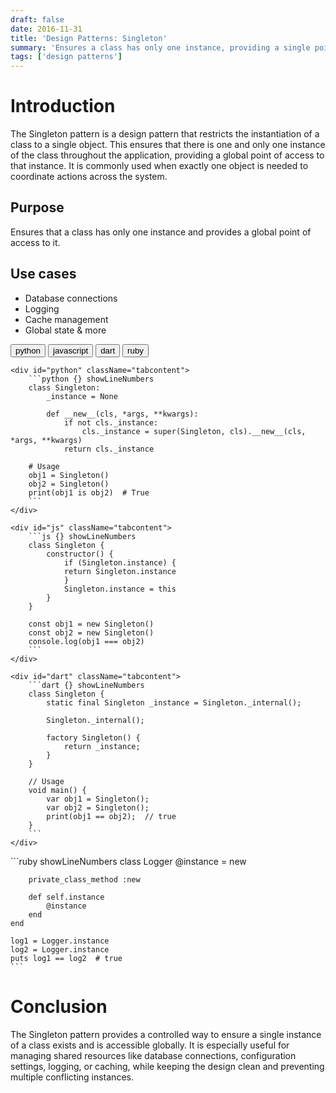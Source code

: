 ```yaml
---
draft: false
date: 2016-11-31
title: 'Design Patterns: Singleton'
summary: 'Ensures a class has only one instance, providing a single point of access for shared resources like logging, configuration, or database connections.'
tags: ['design patterns']
---
```


# Introduction

The Singleton pattern is a design pattern that restricts the instantiation of a class to a single object. This ensures that there is one and only one instance of the class throughout the application, providing a global point of access to that instance. It is commonly used when exactly one object is needed to coordinate actions across the system.

## Purpose

Ensures that a class has only one instance and provides a global point of access to it.

## Use cases

- Database connections
- Logging
- Cache management
- Global state & more

<div className="tab-group">
  <div className="tab">
    <button id="python" className="tablinks">python</button>
    <button id="js" className="tablinks">javascript</button>
    <button id="dart" className="tablinks">dart</button>
    <button id="ruby" className="tablinks">ruby</button>
  </div>

    <div id="python" className="tabcontent">
        ```python {} showLineNumbers
        class Singleton:
            _instance = None

            def __new__(cls, *args, **kwargs):
                if not cls._instance:
                    cls._instance = super(Singleton, cls).__new__(cls, *args, **kwargs)
                return cls._instance

        # Usage
        obj1 = Singleton()
        obj2 = Singleton()
        print(obj1 is obj2)  # True
        ```
    </div>

    <div id="js" className="tabcontent">
        ```js {} showLineNumbers
        class Singleton {
            constructor() {
                if (Singleton.instance) {
                return Singleton.instance
                }
                Singleton.instance = this
            }
        }

        const obj1 = new Singleton()
        const obj2 = new Singleton()
        console.log(obj1 === obj2)
        ```
    </div>

    <div id="dart" className="tabcontent">
        ```dart {} showLineNumbers
        class Singleton {
            static final Singleton _instance = Singleton._internal();

            Singleton._internal();

            factory Singleton() {
                return _instance;
            }
        }

        // Usage
        void main() {
            var obj1 = Singleton();
            var obj2 = Singleton();
            print(obj1 == obj2);  // true
        }
        ```
    </div>

  <div id="ruby" className="tabcontent">
    ```ruby showLineNumbers
    class Logger
        @instance = new

        private_class_method :new

        def self.instance
            @instance
        end
    end

    log1 = Logger.instance
    log2 = Logger.instance
    puts log1 == log2  # true
    ```

  </div>
</div>

# Conclusion

The Singleton pattern provides a controlled way to ensure a single instance of a class exists and is accessible globally. It is especially useful for managing shared resources like database connections, configuration settings, logging, or caching, while keeping the design clean and preventing multiple conflicting instances.
